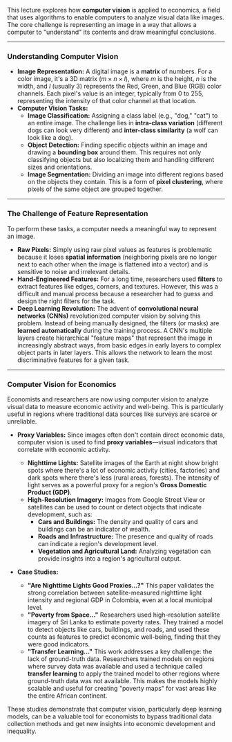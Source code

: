 This lecture explores how **computer vision** is applied to economics, a field that uses algorithms to enable computers to analyze visual data like images. The core challenge is representing an image in a way that allows a computer to "understand" its contents and draw meaningful conclusions.

---

### Understanding Computer Vision

* **Image Representation:** A digital image is a **matrix** of numbers. For a color image, it's a 3D matrix ($m \times n \times l$), where $m$ is the height, $n$ is the width, and $l$ (usually 3) represents the Red, Green, and Blue (RGB) color channels. Each pixel's value is an integer, typically from 0 to 255, representing the intensity of that color channel at that location.
* **Computer Vision Tasks:**
    * **Image Classification:** Assigning a class label (e.g., "dog," "cat") to an entire image. The challenge lies in **intra-class variation** (different dogs can look very different) and **inter-class similarity** (a wolf can look like a dog).
    * **Object Detection:** Finding specific objects within an image and drawing a **bounding box** around them. This requires not only classifying objects but also localizing them and handling different sizes and orientations.
    * **Image Segmentation:** Dividing an image into different regions based on the objects they contain. This is a form of **pixel clustering**, where pixels of the same object are grouped together.

---

### The Challenge of Feature Representation

To perform these tasks, a computer needs a meaningful way to represent an image.

* **Raw Pixels:** Simply using raw pixel values as features is problematic because it loses **spatial information** (neighboring pixels are no longer next to each other when the image is flattened into a vector) and is sensitive to noise and irrelevant details.
* **Hand-Engineered Features:** For a long time, researchers used **filters** to extract features like edges, corners, and textures. However, this was a difficult and manual process because a researcher had to guess and design the right filters for the task.
* **Deep Learning Revolution:** The advent of **convolutional neural networks (CNNs)** revolutionized computer vision by solving this problem. Instead of being manually designed, the filters (or masks) are **learned automatically** during the training process. A CNN's multiple layers create hierarchical "feature maps" that represent the image in increasingly abstract ways, from basic edges in early layers to complex object parts in later layers. This allows the network to learn the most discriminative features for a given task. 

---

### Computer Vision for Economics

Economists and researchers are now using computer vision to analyze visual data to measure economic activity and well-being. This is particularly useful in regions where traditional data sources like surveys are scarce or unreliable.

* **Proxy Variables:** Since images often don't contain direct economic data, computer vision is used to find **proxy variables**—visual indicators that correlate with economic activity.
    * **Nighttime Lights:** Satellite images of the Earth at night show bright spots where there's a lot of economic activity (cities, factories) and dark spots where there's less (rural areas, forests). The intensity of light serves as a powerful proxy for a region's **Gross Domestic Product (GDP)**.
    * **High-Resolution Imagery:** Images from Google Street View or satellites can be used to count or detect objects that indicate development, such as:
        * **Cars and Buildings:** The density and quality of cars and buildings can be an indicator of wealth.
        * **Roads and Infrastructure:** The presence and quality of roads can indicate a region's development level.
        * **Vegetation and Agricultural Land:** Analyzing vegetation can provide insights into a region's agricultural output.

* **Case Studies:**
    * **"Are Nighttime Lights Good Proxies...?"** This paper validates the strong correlation between satellite-measured nighttime light intensity and regional GDP in Colombia, even at a local municipal level.
    * **"Poverty from Space..."** Researchers used high-resolution satellite imagery of Sri Lanka to estimate poverty rates. They trained a model to detect objects like cars, buildings, and roads, and used these counts as features to predict economic well-being, finding that they were good indicators.
    * **"Transfer Learning..."** This work addresses a key challenge: the lack of ground-truth data. Researchers trained models on regions where survey data was available and used a technique called **transfer learning** to apply the trained model to other regions where ground-truth data was not available. This makes the models highly scalable and useful for creating "poverty maps" for vast areas like the entire African continent.

These studies demonstrate that computer vision, particularly deep learning models, can be a valuable tool for economists to bypass traditional data collection methods and get new insights into economic development and inequality.